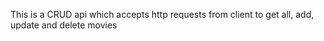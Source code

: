 This is a CRUD api which accepts http requests from client to get all, add, update and delete movies